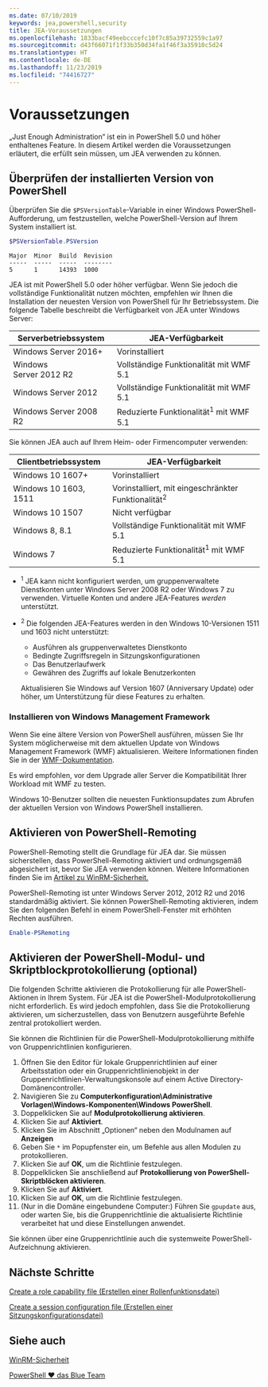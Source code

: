 ```yaml
---
ms.date: 07/10/2019
keywords: jea,powershell,security
title: JEA-Voraussetzungen
ms.openlocfilehash: 1833bacf49eebcccefc10f7c85a39732559c1a97
ms.sourcegitcommit: d43f66071f1f33b350d34fa1f46f3a35910c5d24
ms.translationtype: HT
ms.contentlocale: de-DE
ms.lasthandoff: 11/23/2019
ms.locfileid: "74416727"
---
```

# <a name="prerequisites"></a>Voraussetzungen

„Just Enough Administration“ ist ein in PowerShell 5.0 und höher enthaltenes Feature. In diesem Artikel werden die Voraussetzungen erläutert, die erfüllt sein müssen, um JEA verwenden zu können.


## <a name="check-which-version-of-powershell-is-installed"></a>Überprüfen der installierten Version von PowerShell

Überprüfen Sie die `$PSVersionTable`-Variable in einer Windows PowerShell-Aufforderung, um festzustellen, welche PowerShell-Version auf Ihrem System installiert ist.

```powershell
$PSVersionTable.PSVersion
```

```Output
Major  Minor  Build  Revision
-----  -----  -----  --------
5      1      14393  1000
```

JEA ist mit PowerShell 5.0 oder höher verfügbar. Wenn Sie jedoch die vollständige Funktionalität nutzen möchten, empfehlen wir Ihnen die Installation der neuesten Version von PowerShell für Ihr Betriebssystem. Die folgende Tabelle beschreibt die Verfügbarkeit von JEA unter Windows Server:

| Serverbetriebssystem |                JEA-Verfügbarkeit                |
| ----------------------- | ---------------------------------------------- |
| Windows Server 2016+    | Vorinstalliert                                   |
| Windows Server 2012 R2  | Vollständige Funktionalität mit WMF 5.1                |
| Windows Server 2012     | Vollständige Funktionalität mit WMF 5.1                |
| Windows Server 2008 R2  | Reduzierte Funktionalität<sup>1</sup> mit WMF 5.1 |

Sie können JEA auch auf Ihrem Heim- oder Firmencomputer verwenden:

| Clientbetriebssystem |                   JEA-Verfügbarkeit                   |
| ----------------------- | ---------------------------------------------------- |
| Windows 10 1607+        | Vorinstalliert                                         |
| Windows 10 1603, 1511   | Vorinstalliert, mit eingeschränkter Funktionalität<sup>2</sup> |
| Windows 10 1507         | Nicht verfügbar                                        |
| Windows 8, 8.1          | Vollständige Funktionalität mit WMF 5.1                      |
| Windows 7               | Reduzierte Funktionalität<sup>1</sup> mit WMF 5.1       |

- <sup>1</sup> JEA kann nicht konfiguriert werden, um gruppenverwaltete Dienstkonten unter Windows Server 2008 R2 oder Windows 7 zu verwenden. Virtuelle Konten und andere JEA-Features *werden* unterstützt.

- <sup>2</sup> Die folgenden JEA-Features werden in den Windows 10-Versionen 1511 und 1603 nicht unterstützt:

  - Ausführen als gruppenverwaltetes Dienstkonto
  - Bedingte Zugriffsregeln in Sitzungskonfigurationen
  - Das Benutzerlaufwerk
  - Gewähren des Zugriffs auf lokale Benutzerkonten

  Aktualisieren Sie Windows auf Version 1607 (Anniversary Update) oder höher, um Unterstützung für diese Features zu erhalten.

### <a name="install-windows-management-framework"></a>Installieren von Windows Management Framework

Wenn Sie eine ältere Version von PowerShell ausführen, müssen Sie Ihr System möglicherweise mit dem aktuellen Update von Windows Management Framework (WMF) aktualisieren. Weitere Informationen finden Sie in der [WMF-Dokumentation](/powershell/scripting/wmf/overview).

Es wird empfohlen, vor dem Upgrade aller Server die Kompatibilität Ihrer Workload mit WMF zu testen.

Windows 10-Benutzer sollten die neuesten Funktionsupdates zum Abrufen der aktuellen Version von Windows PowerShell installieren.

## <a name="enable-powershell-remoting"></a>Aktivieren von PowerShell-Remoting

PowerShell-Remoting stellt die Grundlage für JEA dar. Sie müssen sicherstellen, dass PowerShell-Remoting aktiviert und ordnungsgemäß abgesichert ist, bevor Sie JEA verwenden können. Weitere Informationen finden Sie im [Artikel zu WinRM-Sicherheit.](/powershell/scripting/learn/remoting/winrmsecurity)

PowerShell-Remoting ist unter Windows Server 2012, 2012 R2 und 2016 standardmäßig aktiviert. Sie können PowerShell-Remoting aktivieren, indem Sie den folgenden Befehl in einem PowerShell-Fenster mit erhöhten Rechten ausführen.

```powershell
Enable-PSRemoting
```

## <a name="enable-powershell-module-and-script-block-logging-optional"></a>Aktivieren der PowerShell-Modul- und Skriptblockprotokollierung (optional)

Die folgenden Schritte aktivieren die Protokollierung für alle PowerShell-Aktionen in Ihrem System. Für JEA ist die PowerShell-Modulprotokollierung nicht erforderlich. Es wird jedoch empfohlen, dass Sie die Protokollierung aktivieren, um sicherzustellen, dass von Benutzern ausgeführte Befehle zentral protokolliert werden.

Sie können die Richtlinien für die PowerShell-Modulprotokollierung mithilfe von Gruppenrichtlinien konfigurieren.

1. Öffnen Sie den Editor für lokale Gruppenrichtlinien auf einer Arbeitsstation oder ein Gruppenrichtlinienobjekt in der Gruppenrichtlinien-Verwaltungskonsole auf einem Active Directory-Domänencontroller.
2. Navigieren Sie zu **Computerkonfiguration\\Administrative Vorlagen\\Windows-Komponenten\\Windows PowerShell**.
3. Doppelklicken Sie auf **Modulprotokollierung aktivieren**.
4. Klicken Sie auf **Aktiviert**.
5. Klicken Sie im Abschnitt „Optionen“ neben den Modulnamen auf **Anzeigen**
6. Geben Sie `*` im Popupfenster ein, um Befehle aus allen Modulen zu protokollieren.
7. Klicken Sie auf **OK**, um die Richtlinie festzulegen.
8. Doppelklicken Sie anschließend auf **Protokollierung von PowerShell-Skriptblöcken aktivieren**.
9. Klicken Sie auf **Aktiviert**.
10. Klicken Sie auf **OK**, um die Richtlinie festzulegen.
11. (Nur in die Domäne eingebundene Computer:) Führen Sie `gpupdate` aus, oder warten Sie, bis die Gruppenrichtlinie die aktualisierte Richtlinie verarbeitet hat und diese Einstellungen anwendet.

Sie können über eine Gruppenrichtlinie auch die systemweite PowerShell-Aufzeichnung aktivieren.

## <a name="next-steps"></a>Nächste Schritte

[Create a role capability file (Erstellen einer Rollenfunktionsdatei)](role-capabilities.md)

[Create a session configuration file (Erstellen einer Sitzungskonfigurationsdatei)](session-configurations.md)

## <a name="see-also"></a>Siehe auch

[WinRM-Sicherheit](/powershell/scripting/learn/remoting/winrmsecurity)

[PowerShell ♥ das Blue Team](https://devblogs.microsoft.com/powershell/powershell-the-blue-team/)
